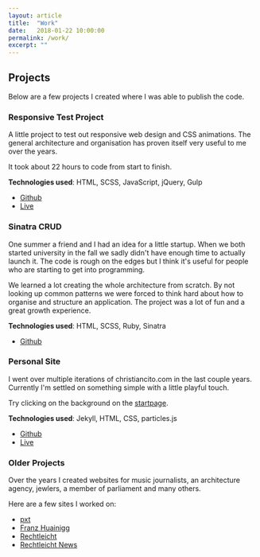 ```yaml
---
layout: article
title:  "Work"
date:   2018-01-22 10:00:00
permalink: /work/
excerpt: ""
---
```

## Projects

Below are a few projects I created where I was able to publish the code.

### Responsive Test Project

A little project to test out responsive web design and CSS animations. The general architecture and organisation has proven itself very useful to me over the years.

It took about 22 hours to code from start to finish.

**Technologies used**: HTML, SCSS, JavaScript, jQuery, Gulp

- [Github](https://github.com/christiancito/responsive_test)
- [Live](https://christiancito.github.io/responsive_test)

### Sinatra CRUD

One summer a friend and I had an idea for a little startup. When we both started university in the fall we sadly didn't have enough time to actually launch it. The code is rough on the edges but I think it's useful for people who are starting to get into programming.

We learned a lot creating the whole architecture from scratch. By not looking up common patterns we were forced to think hard about how to organise and structure an application. The project was a lot of fun and a great growth experience.

**Technologies used**: HTML, SCSS, Ruby, Sinatra

- [Github](https://github.com/christiancito/sinatra_crud)

### Personal Site

I went over multiple iterations of christiancito.com in the last couple years. Currently I'm settled on something simple with a little playful touch.

Try clicking on the background on the [startpage](/).

**Technologies used**: Jekyll, HTML, CSS, particles.js

- [Github](https://github.com/christiancito/christiancito.com)
- [Live](http://christiancito.com/)

### Older Projects
Over the years I created websites for music journalists, an architecture agency, jewlers, a member of parliament and many others.

Here are a few sites I worked on:
- [pxt](http://pxt.at/)
- [Franz Huainigg](http://franzhuainigg.at/)
- [Rechtleicht](http://rechtleicht.at/)
- [Rechtleicht News](http://news.rechtleicht.at/)
